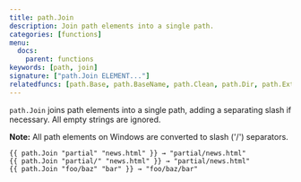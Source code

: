 ```yaml
---
title: path.Join
description: Join path elements into a single path.
categories: [functions]
menu:
  docs:
    parent: functions
keywords: [path, join]
signature: ["path.Join ELEMENT..."]
relatedfuncs: [path.Base, path.BaseName, path.Clean, path.Dir, path.Ext, path.Split]
---
```


`path.Join` joins path elements into a single path, adding a separating slash if necessary.
All empty strings are ignored.

**Note:** All path elements on Windows are converted to slash ('/') separators.

```go-html-template
{{ path.Join "partial" "news.html" }} → "partial/news.html"
{{ path.Join "partial/" "news.html" }} → "partial/news.html"
{{ path.Join "foo/baz" "bar" }} → "foo/baz/bar"
```

